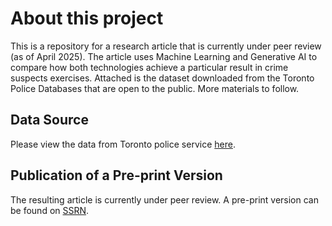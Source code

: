 # About this project
This is a repository for a research article that is currently under peer review (as of April 2025). The article uses Machine Learning and Generative AI to compare how both technologies achieve a particular result in crime suspects exercises. Attached is the dataset downloaded from the Toronto Police Databases that are open to the public. More materials to follow.

## Data Source
Please view the data from Toronto police service [here](https://data.torontopolice.on.ca/datasets/TorontoPS::arrests-and-strip-searches-rbdc-arr-tbl-001/about).


## Publication of a Pre-print Version
The resulting article is currently under peer review. A pre-print version can be found on [SSRN](https://papers.ssrn.com/sol3/papers.cfm?abstract_id=5118289).

